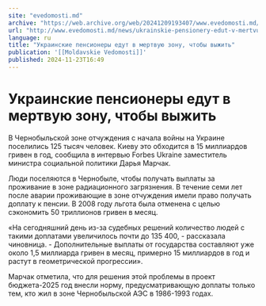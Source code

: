 ```yaml
---
site: "evedomosti.md"
archive: "https://web.archive.org/web/20241209193407/www.evedomosti.md/news/ukrainskie-pensionery-edut-v-mertvuyu-zonu-chtoby-vyzhit"
url: "http://www.evedomosti.md/news/ukrainskie-pensionery-edut-v-mertvuyu-zonu-chtoby-vyzhit"
language: ru
title: "Украинские пенсионеры едут в мертвую зону, чтобы выжить"
publication: '[[Moldavskie Vedomosti]]'
published: 2024-11-23T16:49
---
```


# Украинские пенсионеры едут в мертвую зону, чтобы выжить

В Чернобыльской зоне отчуждения с начала войны на Украине поселились 125 тысяч человек. Киеву это обходится в 15 миллиардов гривен в год, сообщила в интервью Forbes Ukraine заместитель министра социальной политики Дарья Марчак.

Люди поселяются в Чернобыле, чтобы получать выплаты за проживание в зоне радиационного загрязнения. В течение семи лет после аварии проживающие в зоне отчуждения имели право получать доплату к пенсии. В 2008 году льгота была отменена с целью сэкономить 50 триллионов гривен в месяц.

«На сегодняшний день из-за судебных решений количество людей с такими доплатами увеличилось почти до 135 400, - рассказала чиновница. - Дополнительные выплаты от государства составляют уже около 1,5 миллиарда гривен в месяц, примерно 15 миллиардов в год и растут в геометрической прогрессии».

Марчак отметила, что для решения этой проблемы в проект бюджета-2025 год внесли норму, предусматривающую доплаты только тем, кто жил в зоне Чернобыльской АЭС в 1986-1993 годах.